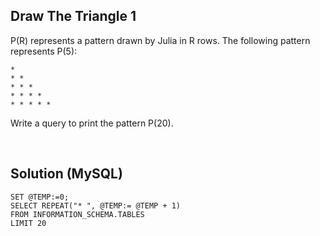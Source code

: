 [comment]: <> (Written: 20-Oct-2022)

## Draw The Triangle 1
P(R) represents a pattern drawn by Julia in R rows. The following pattern represents P(5):

```
* 
* * 
* * * 
* * * * 
* * * * *
```

Write a query to print the pattern P(20).

&nbsp;
## Solution (MySQL)
```
SET @TEMP:=0; 
SELECT REPEAT("* ", @TEMP:= @TEMP + 1) 
FROM INFORMATION_SCHEMA.TABLES
LIMIT 20
```